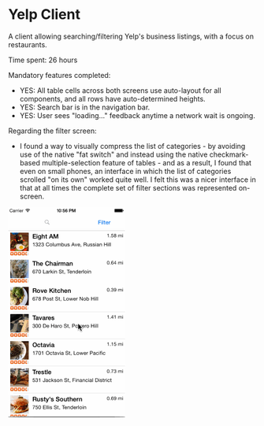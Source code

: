 # Yelp Client

A client allowing searching/filtering Yelp's business listings, with a focus on restaurants.

Time spent: 26 hours

Mandatory features completed:

* YES: All table cells across both screens use auto-layout for all components, and all rows have auto-determined heights.
* YES: Search bar is in the navigation bar.
* YES: User sees "loading..." feedback anytime a network wait is ongoing.

Regarding the filter screen:
* I found a way to visually compress the list of categories - by avoiding use of the native "fat switch" and instead using the native checkmark-based multiple-selection feature of tables - and as a result, I found that even on small phones, an interface in which the list of categories scrolled "on its own" worked quite well.  I felt this was a nicer interface in that at all times the complete set of filter sections was represented on-screen.

![Video Walkthrough](SklarDavid-Tumblr-Yelp.gif)
